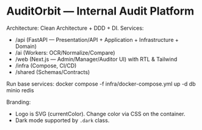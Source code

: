 # AuditOrbit — Internal Audit Platform

Architecture: Clean Architecture + DDD + DI.
Services:
- /api (FastAPI — Presentation/API + Application + Infrastructure + Domain)
- /ai (Workers: OCR/Normalize/Compare)
- /web (Next.js — Admin/Manager/Auditor UI) with RTL & Tailwind
- /infra (Compose, CI/CD)
- /shared (Schemas/Contracts)

Run base services:
  docker compose -f infra/docker-compose.yml up -d db minio redis

Branding:
- Logo is SVG (currentColor). Change color via CSS on the container.
- Dark mode supported by `.dark` class.
